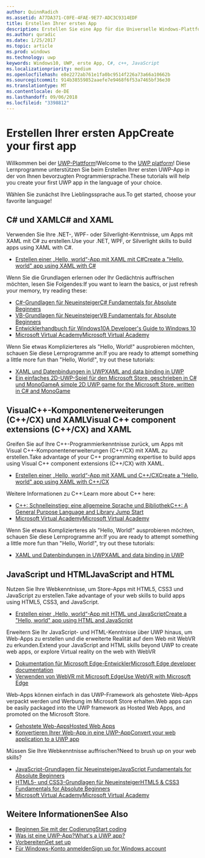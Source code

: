 ```yaml
---
author: QuinnRadich
ms.assetid: A77DA371-C0FE-4FAE-9E77-ADC3C9314EDF
title: Erstellen Ihrer ersten App
description: Erstellen Sie eine App für die Universelle Windows-Plattform (UWP) für Windows10 mithilfe Ihrer bevorzugten Programmiersprache.
ms.author: quradic
ms.date: 1/25/2017
ms.topic: article
ms.prod: windows
ms.technology: uwp
keywords: Windows10, UWP, erste App, C#, c++, JavaScript
ms.localizationpriority: medium
ms.openlocfilehash: e8e2272ab761e1fa0bc9514f226a73a66a10662b
ms.sourcegitcommit: 914b38559852aaefe7e9468f6f53a7465bf36e30
ms.translationtype: MT
ms.contentlocale: de-DE
ms.lasthandoff: 09/06/2018
ms.locfileid: "3398812"
---
```

# <a name="create-your-first-app"></a><span data-ttu-id="e09d2-104">Erstellen Ihrer ersten App</span><span class="sxs-lookup"><span data-stu-id="e09d2-104">Create your first app</span></span>

<span data-ttu-id="e09d2-105">Willkommen bei der [UWP-Plattform](universal-application-platform-guide.md)!</span><span class="sxs-lookup"><span data-stu-id="e09d2-105">Welcome to the [UWP platform](universal-application-platform-guide.md)!</span></span> <span data-ttu-id="e09d2-106">Diese Lernprogramme unterstützen Sie beim Erstellen Ihrer ersten UWP-App in der von Ihnen bevorzugten Programmiersprache.</span><span class="sxs-lookup"><span data-stu-id="e09d2-106">These tutorials will help you create your first UWP app in the language of your choice.</span></span>

<span data-ttu-id="e09d2-107">Wählen Sie zunächst Ihre Lieblingssprache aus.</span><span class="sxs-lookup"><span data-stu-id="e09d2-107">To get started, choose your favorite language!</span></span>

## <a name="c-and-xaml"></a><span data-ttu-id="e09d2-108">C# und XAML</span><span class="sxs-lookup"><span data-stu-id="e09d2-108">C# and XAML</span></span>

<span data-ttu-id="e09d2-109">Verwenden Sie Ihre .NET-, WPF- oder Silverlight-Kenntnisse, um Apps mit XAML mit C# zu erstellen.</span><span class="sxs-lookup"><span data-stu-id="e09d2-109">Use your .NET, WPF, or Silverlight skills to build apps using XAML with C#.</span></span>

* [<span data-ttu-id="e09d2-110">Erstellen einer „Hello, world“-App mit XAML mit C#</span><span class="sxs-lookup"><span data-stu-id="e09d2-110">Create a "Hello, world" app using XAML with C#</span></span>](create-a-hello-world-app-xaml-universal.md)

<span data-ttu-id="e09d2-111">Wenn Sie die Grundlagen erlernen oder Ihr Gedächtnis auffrischen möchten, lesen Sie Folgendes:</span><span class="sxs-lookup"><span data-stu-id="e09d2-111">If you want to learn the basics, or just refresh your memory, try reading these:</span></span>

* [<span data-ttu-id="e09d2-112">C#-Grundlagen für Neueinsteiger</span><span class="sxs-lookup"><span data-stu-id="e09d2-112">C# Fundamentals for Absolute Beginners</span></span>](https://go.microsoft.com/fwlink/?linkid=850801)
* [<span data-ttu-id="e09d2-113">VB-Grundlagen für Neueinsteiger</span><span class="sxs-lookup"><span data-stu-id="e09d2-113">VB Fundamentals for Absolute Beginners</span></span>](https://go.microsoft.com/fwlink/?linkid=850802)
* [<span data-ttu-id="e09d2-114">Entwicklerhandbuch für Windows10</span><span class="sxs-lookup"><span data-stu-id="e09d2-114">A Developer's Guide to Windows 10</span></span>](https://go.microsoft.com/fwlink/?linkid=850804)
* [<span data-ttu-id="e09d2-115">Microsoft Virtual Academy</span><span class="sxs-lookup"><span data-stu-id="e09d2-115">Microsoft Virtual Academy</span></span>](http://www.microsoftvirtualacademy.com/)

<span data-ttu-id="e09d2-116">Wenn Sie etwas Komplizierteres als "Hello, World!" ausprobieren möchten, schauen Sie diese Lernprogramme an:</span><span class="sxs-lookup"><span data-stu-id="e09d2-116">If you are ready to attempt something a little more fun than "Hello, World!", try out these tutorials:</span></span>

* [<span data-ttu-id="e09d2-117">XAML und Datenbindungen in UWP</span><span class="sxs-lookup"><span data-stu-id="e09d2-117">XAML and data binding in UWP</span></span>](xaml-basics-intro.md)
* [<span data-ttu-id="e09d2-118">Ein einfaches 2D-UWP-Spiel für den Microsoft Store, geschrieben in C# und MonoGame</span><span class="sxs-lookup"><span data-stu-id="e09d2-118">A simple 2D UWP game for the Microsoft Store, written in C# and MonoGame</span></span>](get-started-tutorial-game-mg2d.md)


## <a name="visual-c-component-extensions-ccx-and-xaml"></a><span data-ttu-id="e09d2-119">VisualC++-Komponentenerweiterungen (C++/CX) und XAML</span><span class="sxs-lookup"><span data-stu-id="e09d2-119">Visual C++ component extensions (C++/CX) and XAML</span></span>

<span data-ttu-id="e09d2-120">Greifen Sie auf Ihre C++-Programmierkenntnisse zurück, um Apps mit Visual C++-Komponentenerweiterungen (C++/CX) mit XAML zu erstellen.</span><span class="sxs-lookup"><span data-stu-id="e09d2-120">Take advantage of your C++ programming expertise to build apps using Visual C++ component extensions (C++/CX) with XAML.</span></span>

* [<span data-ttu-id="e09d2-121">Erstellen einer „Hello, world“-App mit XAML und C++/CX</span><span class="sxs-lookup"><span data-stu-id="e09d2-121">Create a "Hello, world" app using XAML with C++/CX</span></span>](create-a-basic-windows-10-app-in-cpp.md)

<span data-ttu-id="e09d2-122">Weitere Informationen zu C++:</span><span class="sxs-lookup"><span data-stu-id="e09d2-122">Learn more about C++ here:</span></span>

* [<span data-ttu-id="e09d2-123">C++: Schnelleinstieg: eine allgemeine Sprache und Bibliothek</span><span class="sxs-lookup"><span data-stu-id="e09d2-123">C++: A General Purpose Language and Library Jump Start</span></span>](http://www.microsoftvirtualacademy.com/training-courses/c-a-general-purpose-language-and-library-jump-start)
* [<span data-ttu-id="e09d2-124">Microsoft Virtual Academy</span><span class="sxs-lookup"><span data-stu-id="e09d2-124">Microsoft Virtual Academy</span></span>](http://go.microsoft.com/fwlink/p/?LinkID=389916)

<span data-ttu-id="e09d2-125">Wenn Sie etwas Komplizierteres als "Hello, World!" ausprobieren möchten, schauen Sie diese Lernprogramme an:</span><span class="sxs-lookup"><span data-stu-id="e09d2-125">If you are ready to attempt something a little more fun than "Hello, World!", try out these tutorials:</span></span>

* [<span data-ttu-id="e09d2-126">XAML und Datenbindungen in UWP</span><span class="sxs-lookup"><span data-stu-id="e09d2-126">XAML and data binding in UWP</span></span>](xaml-basics-intro.md)

## <a name="javascript-and-html"></a><span data-ttu-id="e09d2-127">JavaScript und HTML</span><span class="sxs-lookup"><span data-stu-id="e09d2-127">JavaScript and HTML</span></span>

<span data-ttu-id="e09d2-128">Nutzen Sie Ihre Webkenntnisse, um Store-Apps mit HTML5, CSS3 und JavaScript zu erstellen.</span><span class="sxs-lookup"><span data-stu-id="e09d2-128">Take advantage of your web skills to build apps using HTML5, CSS3, and JavaScript.</span></span>

* [<span data-ttu-id="e09d2-129">Erstellen einer „Hello, world“-App mit HTML und JavaScript</span><span class="sxs-lookup"><span data-stu-id="e09d2-129">Create a "Hello, world" app using HTML and JavaScript</span></span>](create-a-hello-world-app-js-uwp.md)

<span data-ttu-id="e09d2-130">Erweitern Sie Ihr JavaScript- und HTML-Kenntnisse über UWP hinaus, um Web-Apps zu erstellen und die erweiterte Realität auf dem Web mit WebVR zu erkunden.</span><span class="sxs-lookup"><span data-stu-id="e09d2-130">Extend your JavaScript and HTML skills beyond UWP to create web apps, or explore Virtual reality on the web with WebVR</span></span>

* [<span data-ttu-id="e09d2-131">Dokumentation für Microsoft Edge-Entwickler</span><span class="sxs-lookup"><span data-stu-id="e09d2-131">Microsoft Edge developer documentation</span></span>](https://docs.microsoft.com/microsoft-edge/)
* [<span data-ttu-id="e09d2-132">Verwenden von WebVR mit Microsoft Edge</span><span class="sxs-lookup"><span data-stu-id="e09d2-132">Use WebVR with Microsoft Edge</span></span>](https://docs.microsoft.com/en-us/microsoft-edge/webvr/)

<span data-ttu-id="e09d2-133">Web-Apps können einfach in das UWP-Framework als gehostete Web-Apps verpackt werden und Werbung im Microsoft Store erhalten.</span><span class="sxs-lookup"><span data-stu-id="e09d2-133">Web apps can be easily packaged into the UWP framework as Hosted Web Apps, and promoted on the Microsoft Store.</span></span>

* [<span data-ttu-id="e09d2-134">Gehostete Web-Apps</span><span class="sxs-lookup"><span data-stu-id="e09d2-134">Hosted Web Apps</span></span>](https://developer.microsoft.com/windows/bridges/hosted-web-apps)
* [<span data-ttu-id="e09d2-135">Konvertieren Ihrer Web-App in eine UWP-App</span><span class="sxs-lookup"><span data-stu-id="e09d2-135">Convert your web application to a UWP app</span></span>](../porting/hwa-create-windows.md)

<span data-ttu-id="e09d2-136">Müssen Sie Ihre Webkenntnisse auffrischen?</span><span class="sxs-lookup"><span data-stu-id="e09d2-136">Need to brush up on your web skills?</span></span>

* [<span data-ttu-id="e09d2-137">JavaScript-Grundlagen für Neueinsteiger</span><span class="sxs-lookup"><span data-stu-id="e09d2-137">JavaScript Fundamentals for Absolute Beginners</span></span>](http://www.microsoftvirtualacademy.com/training-courses/javascript-fundamentals-for-absolute-beginners)
* [<span data-ttu-id="e09d2-138">HTML5- und CSS3-Grundlagen für Neueinsteiger</span><span class="sxs-lookup"><span data-stu-id="e09d2-138">HTML5 & CSS3 Fundamentals for Absolute Beginners</span></span>](http://www.microsoftvirtualacademy.com/training-courses/html5-css3-fundamentals-development-for-absolute-beginners)
* [<span data-ttu-id="e09d2-139">Microsoft Virtual Academy</span><span class="sxs-lookup"><span data-stu-id="e09d2-139">Microsoft Virtual Academy</span></span>](http://go.microsoft.com/fwlink/p/?LinkID=389916)

## <a name="see-also"></a><span data-ttu-id="e09d2-140">Weitere Informationen</span><span class="sxs-lookup"><span data-stu-id="e09d2-140">See Also</span></span>

* [<span data-ttu-id="e09d2-141">Beginnen Sie mit der Codierung</span><span class="sxs-lookup"><span data-stu-id="e09d2-141">Start coding</span></span>](create-uwp-apps.md)
* [<span data-ttu-id="e09d2-142">Was ist eine UWP-App?</span><span class="sxs-lookup"><span data-stu-id="e09d2-142">What's a UWP app?</span></span>](universal-application-platform-guide.md)
* [<span data-ttu-id="e09d2-143">Vorbereiten</span><span class="sxs-lookup"><span data-stu-id="e09d2-143">Get set up</span></span>](get-set-up.md)
* [<span data-ttu-id="e09d2-144">Für Windows-Konto anmelden</span><span class="sxs-lookup"><span data-stu-id="e09d2-144">Sign up for Windows account</span></span>](sign-up.md)
